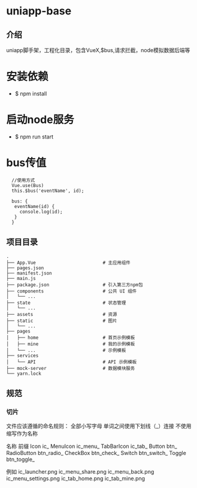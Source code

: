 <!--
 * @Author: wkiwi
 * @Email: w_kiwi@163.com
 * @Date: 2019-05-31 15:27:44
 * @LastEditors: wkiwi
 * @LastEditTime: 2019-11-05 21:19:09
 -->
# uniapp-base

## 介绍
uniapp脚手架，工程化目录，包含VueX,$bus,请求拦截，node模拟数据后端等

# 安装依赖
 - $ npm install

# 启动node服务
 - $ npm run start

# bus传值
```
  //使用方式
  Vue.use(Bus)
  this.$bus('eventName', id);
  
  bus: {
   eventName(id) {
     console.log(id);
   }
  }

```

## 项目目录
```
.
├── App.Vue                         # 主应用组件
├── pages.json
├── manifest.json
├── main.js
├── package.json                    # 引入第三方npm包
├── components                      # 公共 UI 组件
│   └── ...
├── state                           # 状态管理
│   └── ...
├── assets                          # 资源
├── static                          # 图片
│   └── ...
├── pages
│   ├── home                        # 首页示例模板
│   ├── mine                        # 我的示例模板
│   └── ...                         # 示例模板
├── services
│   └── API                         # API 示例模板
├── mock-server                     # 数据模块服务
└── yarn.lock
```

## 规范

### 切片
文件应该遵循的命名规则：
全部小写字母
单词之间使用下划线（_）连接
不使用缩写作为名称

名称	         前缀
Icon	        ic_
MenuIcon	    ic_menu_
TabBarIcon	  ic_tab_
Button	      btn_
RadioButton	  btn_radio_
CheckBox	    btn_check_
Switch	      btn_switch_
Toggle	      btn_toggle_

例如
ic_launcher.png
ic_menu_share.png
ic_menu_back.png
ic_menu_settings.png
ic_tab_home.png
ic_tab_mine.png

